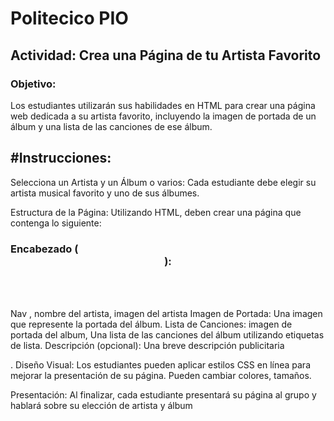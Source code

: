 # Politecico PIO

## Actividad: Crea una Página de tu Artista Favorito

### Objetivo:
Los estudiantes utilizarán sus habilidades en HTML para crear una página web dedicada a su artista favorito, incluyendo la imagen de portada de un álbum y una lista de las canciones de ese álbum.

## #Instrucciones:
Selecciona un Artista y un Álbum o varios: Cada estudiante debe elegir su artista musical favorito y uno de sus álbumes.

Estructura de la Página: Utilizando HTML, deben crear una página que contenga lo siguiente:

### Encabezado (<header>):
Nav , nombre del artista, imagen del artista 
Imagen de Portada: Una imagen que represente la portada del álbum.
Lista de Canciones: imagen de portada del album, Una lista de las canciones del álbum utilizando etiquetas de lista.
Descripción (opcional): Una breve descripción publicitaria <aside>.
Diseño Visual: Los estudiantes pueden aplicar estilos CSS en línea para mejorar la presentación de su página. Pueden cambiar colores, tamaños.

Presentación: Al finalizar, cada estudiante presentará su página al grupo y hablará sobre su elección de artista y álbum
